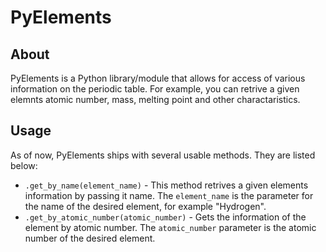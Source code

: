 # PyElements

## About
PyElements is a Python library/module that allows for access of various information on the periodic table. For example, you can retrive a given elemnts atomic number, mass, melting point and other charactaristics.

## Usage
As of now, PyElements ships with several usable methods. They are listed below:
* `.get_by_name(element_name)` - This method retrives a given elements information by passing it name. The `element_name` is the parameter for the name of the desired element, for example "Hydrogen".
* `.get_by_atomic_number(atomic_number)` - Gets the information of the element by atomic number. The `atomic_number` parameter is the atomic number of the desired element.
